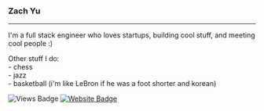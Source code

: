 ### Zach Yu 
---
I'm a full stack engineer who loves startups, building cool stuff, and meeting cool people :)

Other stuff I do: </br> - chess </br> - jazz </br> - basketball (i'm like LeBron if he was a foot shorter and korean)

![Views Badge](https://komarev.com/ghpvc/?username=zach3141592&label=Profile%20views&color=0e75b6&style=flat) [![Website Badge](https://img.shields.io/badge/website-zacharyyu.com-blue)](https://www.zacharyyu.com/)
